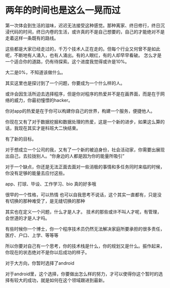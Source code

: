 # 两年的时间也是这么一晃而过

第一次体会到生活的滋味，迟迟无法接受这种感觉。那种离家、终日修行，终日沉浸代码的时间，终日内卷的生活，或许真的不是自己想要的，自己的才能绝对不是走着这样一条既有的路线。

这些都是大家已经走过的，千万个技术人正在走的。但每个行业又何曾不是如此呢，不断地有人涌入，也有人涌出。有的人眼红，有的人却早早看破。 怎么才是一个适合你的道路，仍有待探索。这个进度我觉得或许是10%。

大二是0%，不知道该做什么。

其实这里也是探讨到了一个问题，你要成为一个什么样的人。

或许会因生活所迫去选择程序，但是你对程序的热爱并不是在画界面，而是在于网络的威力，你最初憧憬的hacker。

你对app的热爱是在于你可以构建你自己的世界，构建一个服务，便捷他人。

你现在又有了对于数据挖掘和数据处理的热爱，这是一个新的进步，如果这么算的话，我现在其实才是科班大二快结束。

有了新的目标。



对于想成立一个公司的我，又有了一个新的被迫身份，社会活动家，你需要出展现出自己，去拉拢别人。“你身边的人都是因为你的能量所吸引”

对于一个缺点，你还是无法正面去面对一些消极的事情和多任务同时来临的时候，你没有足够的能量去应付这些。

app、打球、毕设、工作学习、bio  真的好多哦



很早的一个性格，可以热情 也可以自我思考不说话，这个其实一直都有，只是没有切换的那种难受了，是无缝切换的那种



其实也在定义一个问题，什么才是人才。 技术的那些或许不叫人才呢，有管理，会世道的才是人才吗。

有些时候你一个博士，你一个程序技术员仍然无法解决家庭所要承担的很多责任，医疗、户口、上学、等等等



所以你要对自己有一个思考，你的技术栈是什么，你的规划又是什么。振作起来，你现在的状态绝对不是你以后成功的样子。

对于大方向，你暂时选择了android

对于android里，这个选择，你要做出怎么样的努力，才可以使得你这个暂时的选择有较大的成功，就是如何在这个领域跟进到最新。













